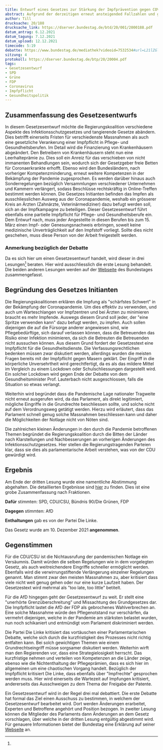 ```yaml
---
title: Entwurf eines Gesetzes zur Stärkung der Impfprävention gegen COVID-19 und zur Änderung weiterer Vorschriften im Zusammenhang mit der COVID 19 Pandemie.
abstract: Aufgrund der derzeitigen erneut ansteigended Fallzahlen und gefürchteten Überlastung des Gesundheitssystem will die neue Regierung verschiedene Massnahmen zur Eindämmung einführen bzw. verlängern.
author: Till
drucksache: 20/188
drucksache_link: https://dserver.bundestag.de/btd/20/001/2000188.pdf
datum_antrag: 6.12.2021
datum_tagung: 7.12.2021
datum_upload: 12.12.2021
timecode: 5:19
debatte: https://www.bundestag.de/mediathek?videoid=7532534#url=L21lZGlhdGhla292ZXJsYXk/dmlkZW9pZD03NTMyNTM0&mod=mediathek
sitzung: 4
protokoll: https://dserver.bundestag.de/btp/20/20004.pdf
tags:
- Gesetzesentwurf
- SPD
- Grüne
- FDP
- Coronavirus
- Impfpflicht
- Gesundheitspolitik
---
```


## Zusammenfassung des Gesetzesentwurfs

In diesem Gesetzesentwurf möchte die Regierungskoalition verschiedene Aspekte des Infektionsschutzgesetzes und tangierende Gesetze abändern.
Dies betrifft einerseits Fristen für verschiedenste Massnahmen als auch eine gesetzliche Verankerung einer Impfpflicht in Pflege- und Gesundheitsberufen.
Im Detail wird die Finanzierung von Krankenhäusern abgeändert.
Den Betreibern von Krankenhäusern steht nun eine Leerhalteprämie zu.
Dies soll ein Anreiz für das verschieben von nicht immanenten Behandlungen sein, wodurch sich der Gesetzgeber freie Betten für Coronaerkrankte erhofft.
Ebenso wird den Bundesländern, nach vorheriger Kompetenzminderung, erneut weitere Kompetenzen in der Bekämpfung der Pandemie zugesprochen.
Es werden darüber hinaus auch Sonderregelungen bezüglich Versammlungen verschiedener Unternehmen und Kammern verlängert, sodass Beschlüsse rechtskräftig in Online-Treffen bestimmt werden können.
Die Gesetzes Initianten befinden das Impfen als ausschliesslichen Ausweg aus der Coronapandemie, weshalb ein grösserer Kreis an Ärzten (Zahnärzte, Veterinärmediziner) dazu befugt werden soll, sich an der Impfkampagne zu beteiligen.
Dieser Gesetzesentwurf führt ebenfalls eine partielle Impfpflicht für Pflege- und Gesundheitsberufe ein.
Dem Entwurf nach, muss jeder Angestellte in diesen Berufen bis zum 15. März einen Impf- oder Genesungsnachweis erbringen, soweit keine medizinische Unverträglichkeit auf den Impfstoff vorliegt.
Sollte dies nicht geschehen, muss diese Person von der Arbeit freigestellt werden.

### Anmerkung bezüglich der Debatte

Da es sich hier um einen Gesetzesentwurf handelt, wird dieser in drei Lesungen[^1] beraten.
Hier wird ausschliesslich die erste Lesung behandelt.
Die beiden anderen Lesungen werden auf der [Webseite](https://www.bundestag.de/dokumente/textarchiv/2021/kw49-de-infektionsschutzgesetz-impfpraevention-870424) des Bundestages zusammengefasst.


## Begründung des Gesetzes Initianten

Die Regierungskoalitionen erklären die Impfung als "schärfstes Schwert" in der Bekämpfung der Coronapandemie.
Um dies effektiv zu verwenden, und auch um Warteschlangen vor Impfzentren und bei Ärzten zu minimieren braucht es mehr Impfende.
Auswegs diesem Grund soll jeder, der "eine Spritze verwenden kann" dazu befugt werden, zu impfen.
Auch sollen diejenigen die auf die Fürsorge anderer angewiesen sind, wie Pflegebedürftige, sich darauf verlassen können, dass die Betreuenden das Risiko einer Infektion minimieren, da sich die Betreuten die Betreuenden nicht aussuchen können.
Aus diesem Grund fordert der Gesetzestext eine Impfpflicht für die Gesundheitsdienste.
Die Verfassungsrechtlichen bedenken müssen zwar diskutiert werden, allerdings wurden die meisten Fragen bereits mit der Impfpflicht gegen Masern geklärt.
Der Eingriff in die körperliche Unversehrtheit wird gerechtfertigt, da es als das mildere Mittel im Vergleich zu einem Lockdown oder Schulschliessungen dargestellt wird.
Ein solcher Lockdown wird gegen Ende der Debatte von dem Gesundheitsminister Prof. Lauterbach nicht ausgeschlossen, falls die Situation so etwas verlangt.

Weiterhin wird begründet dass die Pandemische Lage nationaler Tragweite nicht erneut ausgerufen wird, da das Parlament, als direkt legitimiert,  mögliche Eingriffe in die Grundrechte beschliessen sollte, und solche nicht auf dem Verordnungsweg getätigt werden.
Hierzu wird erläutert, dass das Parlament schnell genug solche Massnahmen beschliessen kann und daher die Möglichkeiten der Notlage nicht von Nöten sind.

Die zahlreichen kleinen Änderungen in den durch die Pandemie betroffenen Themen begründet die Regierungskoalition durch die Bitten der Länder nach Klarstellungen und Nachbesserungen an vorherigen Änderungen des Infektionsschutzgesetzes.
Hier stellen die Regierungstragenden Parteien klar, dass sie dies als parlamentarische Arbeit verstehen, was von der CDU gewürdigt wird.


## Ergebnis

Am Ende der dritten Lesung wurde eine namentliche Abstimmung abgehalten.
Die detaillierten Ergebnisse sind [hier](https://www.bundestag.de/parlament/plenum/abstimmung/abstimmung?id=759) zu finden.
Dies ist eine grobe Zusammenfassung nach Fraktionen.

__Dafür__ stimmten: SPD, CDU/CSU, Bündnis 90/Die Grünen, FDP

__Dagegen__ stimmten: AfD

__Enthaltungen__ gab es von der Partei Die Linke.

Das Gesetz wurde am 10. Dezember 2021 __angenommen__.

## Gegenstimmen

Für die CDU/CSU ist die Nichtausrufung der pandemischen Notlage ein Versäumnis.
Damit würden die selben Regelungen wie in dem vorgelegten Gesetz, als auch weitreichendere Eingriffe schneller ermöglicht werden.
Ebenfalls wird die verwirrungstiftende Verlängerung einzelner Regelungen genannt.
Man stimmt zwar den meisten Massnahmen zu, aber kritisiert dass viele nicht weit genug gehen oder nur eine kurze Laufzeit haben.
Der Gesetzestext wird mehrmal als "too late, too little" betitelt.

Für die AfD hingegen geht der Gesetzesentwurf zu weit.
Er stellt eine "unerhörte Grenzüberschreitung" und Missachtung des Grundgesetzes dar.
Die Impfpflicht lastet die AfD der FDP als gebrochenes Wahlverbrechen an.
Eine solche Massnahme würde den Pflegenotstand nur verschärfen, da vermehrt diejenigen, welche in der Pandemie am stärksten belastet wurden, nun noch schikaniert und entmündigt vom Parlament diskriminiert werden.

Die Partei Die Linke kritisiert das vortäuschen einer Parlamentarischen Debatte, welche sich durch die kurzfristigkeit des Prozesses nicht richtig entfalten kann.
Bei solch gewichtigen Themen wie einem Grundrechtseingriff müsse sorgsamer diskutiert werden.
Weiterhin wirft man den Regierenden vor, dass eine Strategielosigkeit herrscht.
Das kurzfristige nehmen und verteilen von Kompetenzen an die Länder zeige, ebenso wie die Nichtenthaltung der Pflegeprämien, dass es sich hier im allgemeinen um eine chaotischen Vorgang handelt.
Bezüglich der Impfpflicht kritisiert Die Linke, dass ebenfalls über "Impfrechte" gesprochen werden muss.
Hier wird einerseits die Wartezeit auf Impfungen kritisiert, andererseits das Ausschweigen zu dem Thema der Freigabe der Patente.

[^1]:
Ein Gesetzesentwurf wird in der Regel drei mal debattiert.
Die erste Debatte hat formal das Ziel einen Ausschuss zu bestimmen, in welchem der Gesetzesentwurf bearbeitet wird.
Dort werden Änderungen erarbeitet, Experten und Betroffene angehört und Position bezogen.
In zweiter Lesung können die Mitglieder des Parlaments dann Änderungen an dem Gesetz vorschlagen, über welche in der dritten Lesung entgültig abgestimmt wird. Für genauere Informationen bietet der Bundestag eine Erklärung auf seiner [Webseite](https://www.bundestag.de/parlament/aufgaben/gesetzgebung_neu/gesetzgebung/weg-255468) an.
